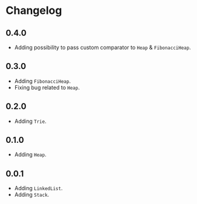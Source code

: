 # Changelog

## 0.4.0

* Adding possibility to pass custom comparator to `Heap` & `FibonacciHeap`.

## 0.3.0

* Adding `FibonacciHeap`.
* Fixing bug related to `Heap`.

## 0.2.0

* Adding `Trie`.

## 0.1.0

* Adding `Heap`.

## 0.0.1

* Adding `LinkedList`.
* Adding `Stack`.
